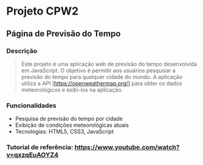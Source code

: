 # Projeto CPW2
## Página de Previsão do Tempo

### Descrição
> Este projeto é uma aplicação web de previsão do tempo desenvolvida em JavaScript. O objetivo é permitir aos usuários pesquisar a previsão do tempo para qualquer cidade do mundo. A aplicação utiliza a API [https://openweathermap.org/] para obter os dados meteorológicos e exibi-los na aplicação.

### Funcionalidades
- Pesquisa de previsão do tempo por cidade
- Exibição de condições meteorológicas atuais
- Tecnologias: HTML5, CSS3, JavaScript

### Tutorial de referência: https://www.youtube.com/watch?v=qxzqEuAOYZ4
